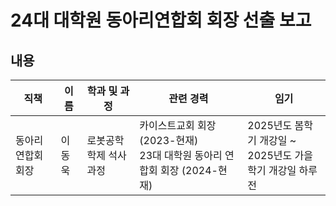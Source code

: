 24대 대학원 동아리연합회 회장 선출 보고
===

## 내용 
| 직책 | 이름 | 학과 및 과정 | 관련 경력 | 임기 |
|---|---|---|---|---|
| 동아리연합회 회장 | 이동욱 | 로봇공학학제 석사과정 | 카이스트교회 회장 (2023-현재) <br> 23대 대학원 동아리 연합회 회장 (2024-현재) | 2025년도 봄학기 개강일 ~  <br> 2025년도 가을학기 개강일 하루 전 |
